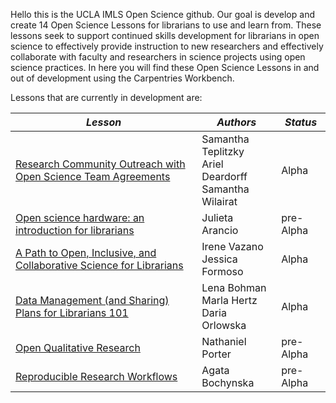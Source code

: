 Hello this is the UCLA IMLS Open Science github. Our goal is develop and create 14 Open Science Lessons for librarians to use and learn from. 
These lessons seek to support continued skills development for librarians in open science to effectively provide instruction to new researchers 
and effectively collaborate with faculty and researchers in science projects using open science practices. In here you will find these Open Science Lessons in and out of development using the Carpentries Workbench.

Lessons that are currently in development are:

| ***Lesson*** | ***Authors*** | ***Status*** |
| ---------- | ----------- | ---------- |
| [Research Community Outreach with Open Science Team Agreements](https://github.com/ucla-imls-open-sci/TeamAgreements) | Samantha Teplitzky <br/> Ariel Deardorff <br/> Samantha Wilairat | Alpha |
| [Open science hardware: an introduction for librarians](https://github.com/ucla-imls-open-sci/lc-open-hw) | Julieta Arancio | pre-Alpha |
| [A Path to Open, Inclusive, and Collaborative Science for Librarians](https://github.com/ucla-imls-open-sci/collaborative-science-for-librarians) | Irene Vazano <br/> Jessica Formoso | Alpha|
| [Data Management (and Sharing) Plans for Librarians 101](http://librarycarpentry.org/lc-dmp101/) | Lena Bohman <br/> Marla Hertz <br/> Daria Orlowska | Alpha |
| [Open Qualitative Research](https://github.com/ucla-imls-open-sci/open-qualitative-research) | Nathaniel Porter | pre-Alpha |
| [Reproducible Research Workflows](https://github.com/ucla-imls-open-sci/reproducible-workflows) | Agata Bochynska | pre-Alpha |



